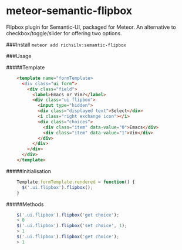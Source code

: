 meteor-semantic-flipbox
=======================

Flipbox plugin for Semantic-UI, packaged for Meteor. An alternative to checkbox/toggle/slider for offering two options.

###Install
`meteor add richsilv:semantic-flipbox`

###Usage

#####Template

```html
    <template name="formTemplate>
      <div class="ui form">
        <div class="field">
          <label>Emacs or Vim?</label>
          <div class="ui flipbox">
            <input type="hidden">
            <div class="displayed text">Select</div>
            <i class="right exchange icon"></i>
            <div class="choices">
              <div class="item" data-value="0">Emacs</div>
              <div class="item" data-value="1">Vim</div>
            </div>
          </div>
        </div>
      </div>
    </template>
```

#####Initialisation

```js
    Template.formTemplate.rendered = function() {
      $('.ui.flipbox').flipbox();
    }
```
    
#####Methods

```js
    $('.ui.flipbox').flipbox('get choice');
    > 0
    $('.ui.flipbox').flipbox('set choice', 1);
    > 1
    $('.ui.flipbox').flipbox('get choice');
    > 1    
```    
